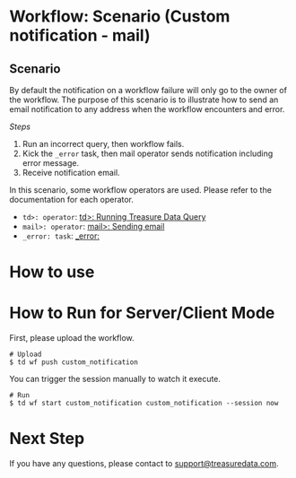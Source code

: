 # Workflow: Scenario (Custom notification - mail)

## Scenario

By default the notification on a workflow failure will only go to the owner of the workflow. The purpose of this scenario is to illustrate how to send an email notification to any address when the workflow encounters and error. 

*Steps*
1. Run an incorrect query, then workflow fails.
2. Kick the `_error` task, then mail operator sends notification including error message.
3. Receive notification email.

In this scenario, some workflow operators are used. Please refer to the documentation for each operator.

 - `td>: operator`: [td>: Running Treasure Data Query](https://docs.digdag.io/operators/td.html)
 - `mail>: operator`: [mail>: Sending email](https://docs.digdag.io/operators/mail.html)
 - `_error: task`: [_error:](https://docs.digdag.io/concepts.html?highlight=_error#dynamic-task-generation-and-check-error-tasks)

# How to use

# How to Run for Server/Client Mode

First, please upload the workflow.

    # Upload
    $ td wf push custom_notification

You can trigger the session manually to watch it execute.

    # Run
    $ td wf start custom_notification custom_notification --session now


# Next Step

If you have any questions, please contact to support@treasuredata.com.
